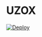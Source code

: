 # UZOX

[![Deploy](https://www.herokucdn.com/deploy/button.svg)](https://heroku.com/deploy?template=https://github.com/Parth651-45/Jerry)

<p align="center"><a href="https://github.com/Alone45-45/uzox"> <https://img.shields.io/badge/-%F0%9D%98%BF%F0%9D%99%80%F0%9D%99%8B%F0%9D%99%87%F0%9D%99%8A%F0%9D%99%94%20%F0%9D%99%8F%F0%9D%99%8A%20%F0%9D%99%83%F0%9D%99%80%F0%9D%99%8D%F0%9D%99%8A%F0%9D%99%86%F0%9D%99%90-blue?style=for-the-badge&logo=heroku" width="220" height="38.45"/></a></p>
